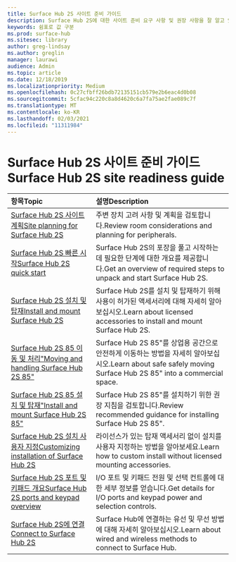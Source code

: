 ```yaml
---
title: Surface Hub 2S 사이트 준비 가이드
description: Surface Hub 2S에 대한 사이트 준비 요구 사항 및 권장 사항을 잘 알고 있습니다.
keywords: 쉼표로 값 구분
ms.prod: surface-hub
ms.sitesec: library
author: greg-lindsay
ms.author: greglin
manager: laurawi
audience: Admin
ms.topic: article
ms.date: 12/18/2019
ms.localizationpriority: Medium
ms.openlocfilehash: 0c27cfbff26bdb72135151cb579e2b6eac4d0b08
ms.sourcegitcommit: 5cfac94c220c8a8d4620c6a7fa75ae2fae089c7f
ms.translationtype: MT
ms.contentlocale: ko-KR
ms.lasthandoff: 02/03/2021
ms.locfileid: "11311984"
---
```

# <span data-ttu-id="f080a-104">Surface Hub 2S 사이트 준비 가이드</span><span class="sxs-lookup"><span data-stu-id="f080a-104">Surface Hub 2S site readiness guide</span></span>

| <span data-ttu-id="f080a-105">항목</span><span class="sxs-lookup"><span data-stu-id="f080a-105">Topic</span></span> | <span data-ttu-id="f080a-106">설명</span><span class="sxs-lookup"><span data-stu-id="f080a-106">Description</span></span> |
|:-------|:-------|
| [<span data-ttu-id="f080a-107">Surface Hub 2S 사이트 계획</span><span class="sxs-lookup"><span data-stu-id="f080a-107">Site planning for Surface Hub 2S</span></span>](surface-hub-2s-site-planning.md) | <span data-ttu-id="f080a-108">주변 장치 고려 사항 및 계획을 검토합니다.</span><span class="sxs-lookup"><span data-stu-id="f080a-108">Review room considerations and planning for peripherals.</span></span> |
| [<span data-ttu-id="f080a-109">Surface Hub 2S 빠른 시작</span><span class="sxs-lookup"><span data-stu-id="f080a-109">Surface Hub 2S quick start</span></span>](surface-hub-2s-quick-start.md) | <span data-ttu-id="f080a-110">Surface Hub 2S의 포장을 풀고 시작하는 데 필요한 단계에 대한 개요를 제공합니다.</span><span class="sxs-lookup"><span data-stu-id="f080a-110">Get an overview of required steps to unpack and start Surface Hub 2S.</span></span> |
| [<span data-ttu-id="f080a-111">Surface Hub 2S 설치 및 탑재</span><span class="sxs-lookup"><span data-stu-id="f080a-111">Install and mount Surface Hub 2S</span></span>](surface-hub-2s-install-mount.md) | <span data-ttu-id="f080a-112">Surface Hub 2S를 설치 및 탑재하기 위해 사용이 허가된 액세서리에 대해 자세히 알아보십시오.</span><span class="sxs-lookup"><span data-stu-id="f080a-112">Learn about licensed accessories to install and mount Surface Hub 2S.</span></span> |
| [<span data-ttu-id="f080a-113">Surface Hub 2S 85 이동 및 처리"</span><span class="sxs-lookup"><span data-stu-id="f080a-113">Moving and handling Surface Hub 2S 85"</span></span>](hub-move.md) | <span data-ttu-id="f080a-114">Surface Hub 2S 85"를 상업용 공간으로 안전하게 이동하는 방법을 자세히 알아보십시오.</span><span class="sxs-lookup"><span data-stu-id="f080a-114">Learn about safe safely moving Surface Hub 2S 85" into a commercial space.</span></span>  |
| [<span data-ttu-id="f080a-115">Surface Hub 2S 85 설치 및 탑재"</span><span class="sxs-lookup"><span data-stu-id="f080a-115">Install and mount Surface Hub 2S 85"</span></span>](surface-hub-2s-install-mount.md) | <span data-ttu-id="f080a-116">Surface Hub 2S 85"를 설치하기 위한 권장 지침을 검토합니다.</span><span class="sxs-lookup"><span data-stu-id="f080a-116">Review recommended guidance for installing Surface Hub 2S 85".</span></span> |
| [<span data-ttu-id="f080a-117">Surface Hub 2S 설치 사용자 지정</span><span class="sxs-lookup"><span data-stu-id="f080a-117">Customizing installation of Surface Hub 2S</span></span>](surface-hub-2s-custom-install.md) | <span data-ttu-id="f080a-118">라이선스가 있는 탑재 액세서리 없이 설치를 사용자 지정하는 방법을 알아보세요.</span><span class="sxs-lookup"><span data-stu-id="f080a-118">Learn how to custom install without licensed mounting accessories.</span></span>|
| [<span data-ttu-id="f080a-119">Surface Hub 2S 포트 및 키패드 개요</span><span class="sxs-lookup"><span data-stu-id="f080a-119">Surface Hub 2S ports and keypad overview</span></span>](surface-hub-2s-port-keypad-overview.md) | <span data-ttu-id="f080a-120">I/O 포트 및 키패드 전원 및 선택 컨트롤에 대한 세부 정보를 얻습니다.</span><span class="sxs-lookup"><span data-stu-id="f080a-120">Get details for I/O ports and keypad power and selection controls.</span></span> |
| [<span data-ttu-id="f080a-121">Surface Hub 2S에 연결</span><span class="sxs-lookup"><span data-stu-id="f080a-121">Connect to Surface Hub 2S</span></span>](surface-hub-2s-connect.md) | <span data-ttu-id="f080a-122">Surface Hub에 연결하는 유선 및 무선 방법에 대해 자세히 알아보십시오.</span><span class="sxs-lookup"><span data-stu-id="f080a-122">Learn about wired and wireless methods to connect to Surface Hub.</span></span>|
